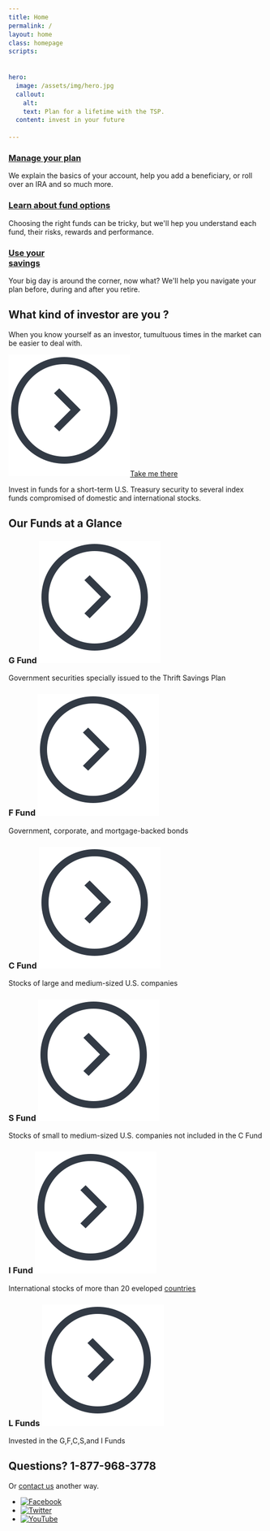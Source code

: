 ```yaml
---
title: Home
permalink: /
layout: home
class: homepage
scripts:


hero:
  image: /assets/img/hero.jpg
  callout:
    alt:
    text: Plan for a lifetime with the TSP.
  content: invest in your future

---
```


<section class="home-getting-started usa-section-dark py3">
  <div class="usa-grid py3">
    <div class="usa-grid">
      <div class="usa-width-one-third px2">
        <h3><img src="{{ site.baseurl }}/assets/img/icons/settings.svg" alt="" class="left mr1"><a href="/manage/">Manage your plan</a></h3>
        <p>We explain the basics of your account, help you add a beneficiary, or roll over an IRA and so much more.</p>
      </div>
      <div class="usa-width-one-third px2">
        <h3><img src="{{ site.baseurl }}/assets/img/icons/compass.svg" alt="" class="left mr1"><a href="/funds/">Learn about fund options</a></h3>
        <p>Choosing the right funds can be tricky, but we'll hep you understand each fund, their risks, rewards and performance.</p>
      </div>
      <div class="usa-width-one-third px2">
        <h3><img src="{{ site.baseurl }}/assets/img/icons/sun.svg" alt="" class="left mr1"><a href="/savings/">Use your  <br />savings</a></h3>
        <p>Your big day is around the corner, now what? We'll help you navigate your plan before, during and after you retire.
        </p>
      </div>
    </div>
  </div>
</section>

<section class="section-investor">
  <div class="usa-grid">
    <div class="usa-width-one-half">
      <h1>What kind of investor are you ?</h1>
      <p>When you know yourself as an investor, tumultuous times in the market can be easier to deal with.</p>
      <a href="/funds/"><img src="/assets/img/icons/Arrow_circle.svg"/>Take me there</a>
    </div>
  </div>
</section>

<section class="our-funds">
<div class="callout">
  <div class="usa-grid usa-content">
  <p>Invest in funds for a short-term U.S. Treasury security to several index funds compromised of domestic and international stocks.</p>
  </div>
  </div>
  <div class="usa-grid usa-section">
  <h2 class="text-center">Our Funds at a Glance</h2>
  </div>
  <div class="usa-grid fund-grid">
    <div class="usa-width-one-third"><h3>G Fund <img src="/assets/img/icons/Arrow_circle.svg"/></h3>
    <p>Government securities specially issued to the Thrift Savings Plan</p></div>
    <div class="usa-width-one-third"><h3>F Fund <img src="/assets/img/icons/Arrow_circle.svg"/></h3>
    <p>Government, corporate, and mortgage-backed bonds</p></div>
    <div class="usa-width-one-third"><h3>C Fund <img src="/assets/img/icons/Arrow_circle.svg"/></h3>
    <p>Stocks of large and medium-sized U.S. companies</p></div>
  </div>
  <div class="usa-grid fund-grid">
    <div class="usa-width-one-third"><h3>S Fund <img src="/assets/img/icons/Arrow_circle.svg"/></h3>
    <p>Stocks of small to medium-sized U.S. companies not included in the C Fund</p></div>
    <div class="usa-width-one-third"><h3>I Fund <img src="/assets/img/icons/Arrow_circle.svg"/></h3>
    <p>International stocks of more than 20 eveloped <a href="#">countries</a></p></div>
    <div class="usa-width-one-third"><h3>L Funds <img src="/assets/img/icons/Arrow_circle.svg"/></h3>
    <p>Invested in the G,F,C,S,and I Funds</p></div>
  </div>
</section>


<!-- <section class="who-we-are">
  <div class="usa-section home-about bg-gray-light">
    <div class="usa-grid">
      <div class="usa-width-one-whole">
        <h2>Who we are</h2>
        <p>We’re the retirement savings and investment plan for federal workers, including uniformed services members. We’re unlike any other retirement plan in the world! Our commitment to serving you and helping you make smart choices for a confident life in retirement is not only business, it’s personal.</p>
        <p>After all, we’re participants too.</p>
      </div>
      <div class="usa-width-one-third">
        <h2><img src="{{ site.baseurl }}/assets/img/icons/alarm-bell.svg" width="24" alt="" class="mr1"><br />
        Stay informed</h2>
        <p>Sign up to receive updates, announcements, and the <a href="#">latest news</a> from us.</p>
        <form>
          <label for="input-type-text">Your email address</label>
          <input id="input-type-text" name="input-type-text" type="text">
        </form>
        <a href="#" class="usa-button">Sign up</a>
      </div>
    </div>
  </div>
</section> -->

<!-- <section class="change-contributions">
  <div class="py4">
    <div class="usa-grid">
      <h2 class="center"><img src="{{ site.baseurl }}/assets/img/icons/cog.svg" width="60px" style="padding-bottom: .75em;" alt="" class=""><br />Want to change your TSP contribution amount?</h2>
      <p class="center" style="font-weight: 400; line-height: 1.75em">You must use your electronic payroll system (e.g. <a href="https://mypay.dfas.mil/mypay.aspx" target="\_blank">myPay</a>, EBIS, <a href="https://www.nfc.usda.gov/EPPS/eplogin.aspx" target="\_blank">NFC EPP</a>, <a href="https://liteblue.usps.gov/wps/portal/!ut/p/z1/jY9NC4JAEIZ_SweP60zaF92kQxF9EGLaXEJhWxfWXdHV6N8ndSiir7m9M8888AJBAqTTVorUSqNT1eUDjY6zebAYjFeIW2-P6G2G4Q6j0Md1H-IbgB8mQKB__r8A9F0fA_1ClkBCmezeJtCZPxFAFT_xilduU3Xr3NqynjrooJKWZ6rhbsEfgSkjpGZGK6k5a-qyZi8nYVoH3-lzU1tInqxQFlGCjLLLOehdAUrfAgc!/dz/d5/L2dBISEvZ0FBIS9nQSEh/" target="\_blank">LiteBlue</a> and <a href="https://www.employeeexpress.gov/Default.aspx" target="\_blank">Employee Express</a>) or complete <a href="#">Form TSP-1</a> or <a href="#">Form TSP-U-1</a>.</p></div>
  </div>
</section> -->

<section class="bg-gray py4">
  <div class="usa-grid">
  <div class="usa-width-two-thirds">
    <h2>Questions? 1-877-968-3778</h2>
    Or <a href="/contact/">contact us</a> another way.
  </div>
  <div class="usa-width-one-third">
    <ul class="list-reset flex items-center">
      <li class="mb0 pr1"><a href="https://www.facebook.com/tsp4gov" target="_blank" class="h5"><img src="{{ site.baseurl }}/assets/img/icons/social_fb.svg" height="32px" alt="Facebook" title="Facebook" class="mr1"></a></li>
      <li class="mb0 pr1"><a alt="Facebook" href="https://twitter.com/tsp4gov" target="_blank" class="h5"><img src="{{ site.baseurl }}/assets/img/icons/social_twitter.svg" height="23px" alt="Twitter" title="Twitter" class="mr1"></a></li>
      <li class="mb0 pr1"><a href="https://www.youtube.com/user/tsp4gov" target="_blank" class="h5"><img src="{{ site.baseurl }}/assets/img/icons/social_yt.svg" height="32px" alt="YouTube" title="YouTube" class="mr1"></a></li>
    </ul>
  </div>
  </div>
</section>
